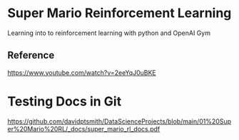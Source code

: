 # Super Mario Reinforcement Learning
Learning into to reinforcement learning with python and OpenAI Gym 


## Reference 
https://www.youtube.com/watch?v=2eeYqJ0uBKE


# Testing Docs in Git

https://github.com/davidptsmith/DataScienceProjects/blob/main/01%20Super%20Mario%20RL/_docs/super_mario_rl_docs.pdf
